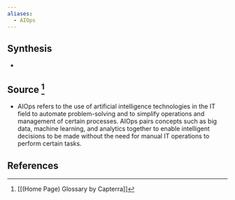 ```yaml
---
aliases:
  - AIOps
---
```

## Synthesis
- 
## Source [^1]
- AIOps refers to the use of artificial intelligence technologies in the IT field to automate problem-solving and to simplify operations and management of certain processes. AIOps pairs concepts such as big data, machine learning, and analytics together to enable intelligent decisions to be made without the need for manual IT operations to perform certain tasks.
## References

[^1]: [[(Home Page) Glossary by Capterra]]